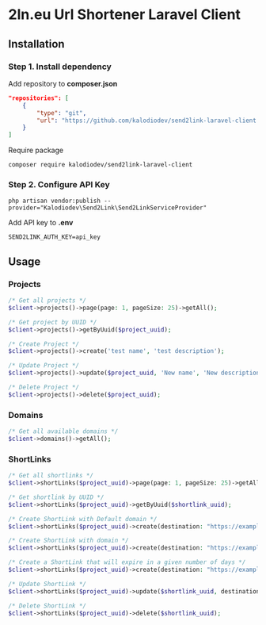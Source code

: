 # 2ln.eu Url Shortener Laravel Client

## Installation

### Step 1. Install dependency
Add repository to **composer.json**
```json
"repositories": [
    {
        "type": "git",
        "url": "https://github.com/kalodiodev/send2link-laravel-client.git"
    }
]
```

Require package
```
composer require kalodiodev/send2link-laravel-client
```

### Step 2. Configure API Key
```
php artisan vendor:publish --provider="Kalodiodev\Send2Link\Send2LinkServiceProvider"
```

Add API key to **.env**
```
SEND2LINK_AUTH_KEY=api_key
```

## Usage

### Projects

```php
/* Get all projects */
$client->projects()->page(page: 1, pageSize: 25)->getAll();

/* Get project by UUID */
$client->projects()->getByUuid($project_uuid);

/* Create Project */
$client->projects()->create('test name', 'test description');

/* Update Project */
$client->projects()->update($project_uuid, 'New name', 'New description');

/* Delete Project */
$client->projects()->delete($project_uuid);
```

### Domains
```php
/* Get all available domains */
$client->domains()->getAll();
```

### ShortLinks

```php
/* Get all shortlinks */
$client->shortLinks($project_uuid)->page(page: 1, pageSize: 25)->getAll();

/* Get shortlink by UUID */
$client->shortLinks($project_uuid)->getByUuid($shortlink_uuid);

/* Create ShortLink with Default domain */
$client->shortLinks($project_uuid)->create(destination: "https://example.com", enabled: true);

/* Create ShortLink with domain */
$client->shortLinks($project_uuid)->create(destination: "https://example.com", enabled: true, domain: "2ln.eu");

/* Create a ShortLink that will expire in a given number of days */
$client->shortLinks($project_uuid)->create(destination: "https://example.com", enabled: true, expireInDays: 10);

/* Update ShortLink */
$client->shortLinks($project_uuid)->update($shortlink_uuid, destination: "https://github.com", enabled: false);

/* Delete ShortLink */
$client->shortLinks($project_uuid)->delete($shortlink_uuid);
```
